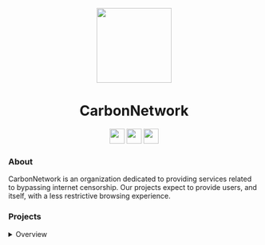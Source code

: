 <p align="center">
<kbd>
<img width="150px" src="https://avatars.githubusercontent.com/u/121406244">
</kbd>
</p>

<h1 align="center">CarbonNetwork</h1>

<p align="center">
<a href="https://discord.gg/8WPbC7WZEf"><img height="30px" src="https://img.shields.io/badge/Discord-7289DA?style=for-the-badge&logo=discord&logoColor=white"><img></a>
<a href="https://twitter.com/Carb0nNetwork"><img height="30px" src="https://img.shields.io/badge/Twitter-1DA1F2?style=for-the-badge&logo=twitter&logoColor=white"><img></a>
<a href="https://www.reddit.com/r/carbonnetwork/"><img height="30px" src="https://img.shields.io/badge/Reddit-FF4500?style=for-the-badge&logo=reddit&logoColor=white"><img></a>
</p>

### About
CarbonNetwork is an organization dedicated to providing services related to bypassing internet censorship. Our projects expect to provide users, and itself, with a less restrictive browsing experience.

### Projects
<details>
<summary>Overview</summary>

#### Active
- [Carbon](https://github.com/carbonnetwork-dev/Carbon)
- [Static Proxy](https://github.com/carbonnetwork-dev/Static-Proxy)
